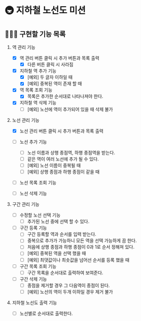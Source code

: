 # 🚇 지하철 노선도 미션

## 👨🏻‍💻 구현할 기능 목록

1. 역 관리 기능

   - [x] 역 관리 버튼 클릭 시 추가 버튼과 목록 출력
     - [x] 다른 버튼 클릭 시 사라짐
   - [x] 지하철 역 추가 기능
     - [x] [예외] 두 글자 이하일 때
     - [x] [예외] 중복된 역이 존재 할 때
   - [x] 역 목록 조회 기능
     - [x] 목록은 추가한 순서대로 나타나져야 한다.
   - [x] 지하철 역 삭제 기능
     - [ ] [예외] 노선에 역이 추가되어 있을 때 삭제 불가

2. 노선 관리 기능

   - [x] 노선 관리 버튼 클릭 시 추가 버튼과 목록 출력

   - [ ] 노선 추가 기능
     - [ ] 노선 이름과 상행 종점역, 하행 종점역을 받는다.
     - [ ] 같은 역이 여러 노선에 추가 될 수 있다.
     - [ ] [예외] 노선 이름이 중복될 때
     - [ ] [예외] 상행 종점과 하행 종점이 같을 때
   - [ ] 노선 목록 조회 기능
   - [ ] 노선 삭제 기능

3. 구간 관리 기능

   - [ ] 수정할 노선 선택 기능
     - [ ] 추가된 노선 중에 선택 할 수 있다.
   - [ ] 구간 등록 기능
     - [ ] 구간 등록할 역과 순서를 입력 받는다.
     - [ ] 중복으로 추가가 가능하니 모든 역을 선택 가능하게 끔 한다.
     - [ ] 처음에 상행 종점과 하행 종점이 0과 1로 순서 정해져 있다.
     - [ ] [예외] 중복된 역을 선택 했을 때
     - [ ] [예외] 최댓값이나 최솟값을 넘어선 순서를 등록 했을 때
   - [ ] 구간 목록 조회 기능
     - [ ] 구간 목록을 순서대로 출력하여 보여준다.
   - [ ] 구간 삭제 기능
     - [ ] 종점을 제거할 경우 그 다음역이 종점이 된다.
     - [ ] [예외] 노선의 역이 두개 이하일 경우 제거 불가

4. 지하철 노선도 출력 기능

   - [ ] 노선별로 순서대로 출력한다.

<br>
